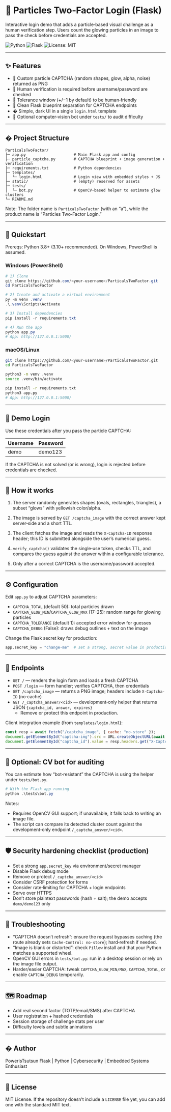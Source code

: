 # 🧩 Particles Two‑Factor Login (Flask)

Interactive login demo that adds a particle‑based visual challenge as a human verification step. Users count the glowing particles in an image to pass the check before credentials are accepted.

![Python](https://img.shields.io/badge/python-3.8%2B-blue)
![Flask](https://img.shields.io/badge/Flask-3.x-000?logo=flask&logoColor=white)
![License: MIT](https://img.shields.io/badge/License-MIT-green)

---

## ✨ Features

- 🧠 Custom particle CAPTCHA (random shapes, glow, alpha, noise) returned as PNG
- 🔐 Human verification is required before username/password are checked
- 🧩 Tolerance window (+/−1 by default) to be human‑friendly
- 🧱 Clean Flask blueprint separation for CAPTCHA endpoints
- � Simple, dark UI in a single `login.html` template
- 🧪 Optional computer‑vision bot under `tests/` to audit difficulty

---

## � Project Structure

```
ParticalsTwoFactor/
├─ app.py                     # Main Flask app and config
├─ particle_captcha.py        # CAPTCHA blueprint + image generation + verification
├─ requirements.txt           # Python dependencies
├─ templates/
│  └─ login.html              # Login view with embedded styles + JS
├─ static/                    # (empty) reserved for assets
├─ tests/
│  └─ bot.py                  # OpenCV-based helper to estimate glow clusters
└─ README.md
```

Note: The folder name is `ParticalsTwoFactor` (with an “a”), while the product name is “Particles Two‑Factor Login.”

---

## 🚀 Quickstart

Prereqs: Python 3.8+ (3.10+ recommended). On Windows, PowerShell is assumed.

### Windows (PowerShell)

```powershell
# 1) Clone
git clone https://github.com/<your-username>/ParticalsTwoFactor.git
cd ParticalsTwoFactor

# 2) Create and activate a virtual environment
py -m venv .venv
.\.venv\Scripts\Activate

# 3) Install dependencies
pip install -r requirements.txt

# 4) Run the app
python app.py
# App: http://127.0.0.1:5000/
```

### macOS/Linux

```bash
git clone https://github.com/<your-username>/ParticalsTwoFactor.git
cd ParticalsTwoFactor

python3 -m venv .venv
source .venv/bin/activate

pip install -r requirements.txt
python3 app.py
# App: http://127.0.0.1:5000/
```

---

## 🔑 Demo Login

Use these credentials after you pass the particle CAPTCHA:

| Username | Password |
|----------|----------|
| demo     | demo123  |

If the CAPTCHA is not solved (or is wrong), login is rejected before credentials are checked.

---

## 🧮 How it works

1) The server randomly generates shapes (ovals, rectangles, triangles), a subset “glows” with yellowish color/alpha.

2) The image is served by `GET /captcha_image` with the correct answer kept server‑side and a short TTL.

3) The client fetches the image and reads the `X-Captcha-ID` response header; this ID is submitted alongside the user’s numerical guess.

4) `verify_captcha()` validates the single‑use token, checks TTL, and compares the guess against the answer within a configurable tolerance.

5) Only after a correct CAPTCHA is the username/password accepted.

---

## ⚙️ Configuration

Edit `app.py` to adjust CAPTCHA parameters:

- `CAPTCHA_TOTAL` (default 50): total particles drawn
- `CAPTCHA_GLOW_MIN`/`CAPTCHA_GLOW_MAX` (17–25): random range for glowing particles
- `CAPTCHA_TOLERANCE` (default 1): accepted error window for guesses
- `CAPTCHA_DEBUG` (False): draws debug outlines + text on the image

Change the Flask secret key for production:

```python
app.secret_key = "change-me"  # set a strong, secret value in production
```

---

## 🔌 Endpoints

- `GET /` — renders the login form and loads a fresh CAPTCHA
- `POST /login` — form handler; verifies CAPTCHA, then credentials
- `GET /captcha_image` — returns a PNG image; headers include `X-Captcha-ID` (no‑cache)
- `GET /_captcha_answer/<cid>` — development‑only helper that returns JSON `{captcha_id, answer, expires}`
	- Remove or protect this endpoint in production.

Client integration example (from `templates/login.html`):

```js
const resp = await fetch("/captcha_image", { cache: "no-store" });
document.getElementById("captcha-img").src = URL.createObjectURL(await resp.blob());
document.getElementById("captcha_id").value = resp.headers.get("X-Captcha-ID");
```

---

## 🧪 Optional: CV bot for auditing

You can estimate how “bot‑resistant” the CAPTCHA is using the helper under `tests/bot.py`.

```powershell
# With the Flask app running
python .\tests\bot.py
```

Notes:
- Requires OpenCV GUI support; if unavailable, it falls back to writing an image file.
- The script can compare its detected cluster count against the development‑only endpoint `/_captcha_answer/<cid>`.

---

## 🛡️ Security hardening checklist (production)

- Set a strong `app.secret_key` via environment/secret manager
- Disable Flask debug mode
- Remove or protect `/_captcha_answer/<cid>`
- Consider CSRF protection for forms
- Consider rate‑limiting for CAPTCHA + login endpoints
- Serve over HTTPS
- Don’t store plaintext passwords (hash + salt); the demo accepts `demo/demo123` only

---

## 🧰 Troubleshooting

- “CAPTCHA doesn’t refresh”: ensure the request bypasses caching (the route already sets `Cache-Control: no-store`); hard‑refresh if needed.
- “Image is blank or distorted”: check `Pillow` install and that your Python matches a supported wheel.
- OpenCV GUI errors in `tests/bot.py`: run in a desktop session or rely on the image file output.
- Harder/easier CAPTCHA: tweak `CAPTCHA_GLOW_MIN/MAX`, `CAPTCHA_TOTAL`, or enable `CAPTCHA_DEBUG` temporarily.

---

## 🗺️ Roadmap

- Add real second factor (TOTP/email/SMS) after CAPTCHA
- User registration + hashed credentials
- Session storage of challenge stats per user
- Difficulty levels and subtle animations

---

## � Author

PowerisTsutsun
Flask | Python | Cybersecurity | Embedded Systems Enthusiast

---

## 📜 License

MIT License. If the repository doesn’t include a `LICENSE` file yet, you can add one with the standard MIT text.

